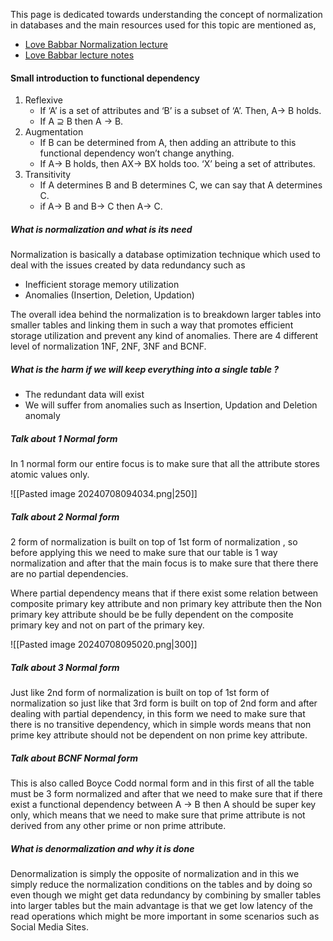 This page is dedicated towards understanding the concept of normalization in databases and the main resources used for this topic are mentioned as,

- [Love Babbar Normalization lecture](https://www.youtube.com/watch?v=nweGaymEwGM)
- [Love Babbar lecture notes](https://drive.google.com/drive/folders/1vJuJLGSskrNM29z9SgJMg3NfX7CuPjvm)

#### Small introduction to functional dependency

1. Reflexive
	- If ‘A’ is a set of attributes and ‘B’ is a subset of ‘A’. Then, A→ B holds.
	- If A ⊇ B then A → B.
3. Augmentation
	- If B can be determined from A, then adding an attribute to this functional dependency won’t change anything.
	- If A→ B holds, then AX→ BX holds too. ‘X’ being a set of attributes.
4. Transitivity
	- If A determines B and B determines C, we can say that A determines C.
	- if A→ B and B→ C then A→ C.


##### What is normalization and what is its need

Normalization is basically a database optimization technique which used to deal with the issues created by data redundancy such as 

- Inefficient storage memory utilization
- Anomalies (Insertion, Deletion, Updation)

The overall idea behind the normalization is to breakdown larger tables into smaller tables and linking them in such a way that promotes efficient storage utilization and prevent any kind of anomalies. There are 4 different level of normalization 1NF,  2NF, 3NF and BCNF.


##### What is the harm if we will keep everything into a single table ? 

- The redundant data will exist
- We will suffer from anomalies such as Insertion, Updation and Deletion anomaly


##### Talk about 1 Normal form 

In 1 normal form our entire focus is to make sure that all the attribute stores atomic values only.

![[Pasted image 20240708094034.png|250]]
##### Talk about 2 Normal form 

2 form of normalization is built on top of 1st form of normalization , so before applying this we need to make sure that our table is 1 way normalization and after that the main focus is to make sure that there there are no partial dependencies.

Where partial dependency means that if there exist some relation between composite primary key attribute and non primary key attribute then the Non primary key attribute should be be fully dependent on the composite primary key and not on part of the primary key.

![[Pasted image 20240708095020.png|300]]

##### Talk about 3 Normal form 

Just like 2nd form of normalization is built on top of 1st form of normalization so just like that 3rd form is built on top of 2nd form and after dealing with partial dependency, in this form we need to make sure that there is no transitive dependency, which in simple words means that non prime key attribute should not be dependent on non prime key attribute.

##### Talk about BCNF Normal form 

This is also called Boyce Codd normal form and in this first of all the table must be 3 form normalized and after that we need to make sure that if there exist a functional dependency between A -> B then A should be super key only, which means that we need to make sure that prime attribute is not derived from any other prime or non prime attribute.

##### What is denormalization and why it is done 

Denormalization is simply the opposite of normalization and in this we simply reduce the normalization conditions on the tables and by doing so even though we might get data redundancy by combining by smaller tables into larger tables but the main advantage is that we get low latency of the read operations which might be more important in some scenarios such as Social Media Sites.

